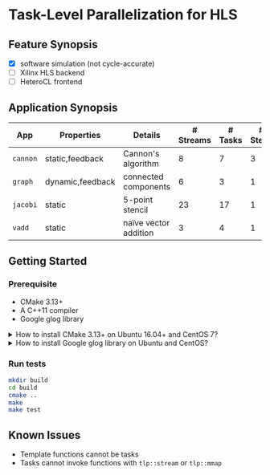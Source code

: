# Task-Level Parallelization for HLS

## Feature Synopsis

+ [x] software simulation (not cycle-accurate)
+ [ ] Xilinx HLS backend
+ [ ] HeteroCL frontend

## Application Synopsis

| App      | Properties       | Details               | # Streams | # Tasks | # Steps |
| -------- | ---------------- | --------------------- | --------- | ------- | ------- |
| `cannon` | static,feedback  | Cannon's algorithm    | 8         | 7       | 3       |
| `graph`  | dynamic,feedback | connected components  | 6         | 3       | 1       |
| `jacobi` | static           | 5-point stencil       | 23        | 17      | 1       |
| `vadd`   | static           | naïve vector addition | 3         | 4       | 1       |

## Getting Started

### Prerequisite

+ CMake 3.13+
+ A C++11 compiler
+ Google glog library

<details><summary>How to install CMake 3.13+ on Ubuntu 16.04+ and CentOS 7?</summary>

Ubuntu 16.04+

```bash
sudo apt install python-pip
sudo -H python -m pip install cmake
```

CentOS 7

```bash
sudo yum install python-pip
sudo python -m pip install cmake
```

</details>

<details><summary>How to install Google glog library on Ubuntu and CentOS?</summary>

Ubuntu

```bash
sudo apt install libgoogle-glog-dev
```

CentOS

```bash
sudo yum install glog-devel
```

</details>

### Run tests

```bash
mkdir build
cd build
cmake ..
make
make test
```

## Known Issues

+ Template functions cannot be tasks
+ Tasks cannot invoke functions with `tlp::stream` or `tlp::mmap`
